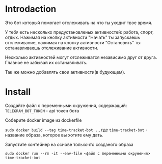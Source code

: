 # Introdaction
Это бот который помогает отслеживать на что ты уходит твое время.

У тебя есть несколько предустановленых активностей: работа, спорт, отдых. Нажимая на кнопку
активности \"Начать\" ты запускаешь отслеживание, нажимая на кнопку активности \"Остановить\"
ты останавливаешь отслеживание активности.

Несколько активностей могут отслеживатся независимо
друг от друга. Главное не забывай их останавливать.

Так же можно добавлять свои активности(в будующем).

# Install
Создайте файл с переменными окружения, содержащий:
`TELEGRAM_BOT_TOKEN` - api токен бота

Соберите docker image из dockerfile

`sudo docker build --tag time-tracket-bot .` , где `time-tracket-bot` - название образа, которое вы хотите ему дать.

Запустите контейнер на основе толькочто созданого образа

`sudo docker run --rm -it --env-file <файл с переменными окружения> time-tracket-bot`